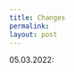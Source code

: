 ```yaml
---
title: Changes
permalink: 
layout: post
---
```

<script src="https://code.jquery.com/jquery-3.2.1.min.js"></script>

05.03.2022:



